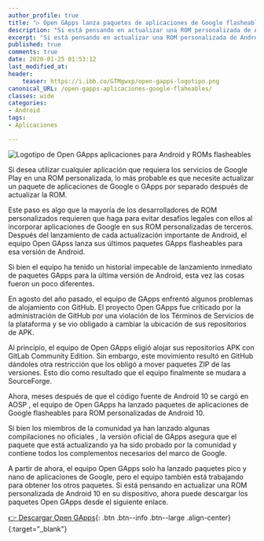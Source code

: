 ```yaml
---
author_profile: true
title: "▷ Open GApps lanza paquetes de aplicaciones de Google flasheables para ROM personalizadas de Android 10"
description: "Si está pensando en actualizar una ROM personalizada de Android 10 en su dispositivo ahora es posible usando las aplicaciones de Google de Open GApps."
excerpt: "Si está pensando en actualizar una ROM personalizada de Android 10 en su dispositivo ahora es posible usando las aplicaciones de Google de Open GApps."
published: true
comments: true
date: 2020-01-25 01:53:12
last_modified_at: 
header:
    teaser: https://i.ibb.co/GTMgwxp/open-gapps-logotipo.png
canonical_URL: /open-gapps-aplicaciones-google-flaheables/
classes: wide
categories:
- Android
tags:
- Aplicaciones

---
```


![](https://i.ibb.co/GTMgwxp/open-gapps-logotipo.png "Logotipo de Open GApps aplicaciones para Android y ROMs flasheables")

Si desea utilizar cualquier aplicación que requiera los servicios de Google Play en una ROM personalizada, lo más probable es que necesite actualizar un paquete de aplicaciones de Google o GApps por separado después de actualizar la ROM.

Este paso es algo que la mayoría de los desarrolladores de ROM personalizados requieren que haga para evitar desafíos legales con ellos al incorporar aplicaciones de Google en sus ROM personalizadas de terceros. Después del lanzamiento de cada actualización importante de Android, el equipo Open GApss lanza sus últimos paquetes GApps flasheables para esa versión de Android.

Si bien el equipo ha tenido un historial impecable de lanzamiento inmediato de paquetes GApps para la última versión de Android, esta vez las cosas fueron un poco diferentes.

En agosto del año pasado, el equipo de GApps enfrentó algunos problemas de alojamiento con GitHub. El proyecto Open GApps fue criticado por la administración de GitHub por una violación de los Términos de Servicios de la plataforma y se vio obligado a cambiar la ubicación de sus repositorios de APK.

Al principio, el equipo de Open GApps eligió alojar sus repositorios APK con GitLab Community Edition. Sin embargo, este movimiento resultó en GitHub dándoles otra restricción que los obligó a mover paquetes ZIP de las versiones. Esto dio como resultado que el equipo finalmente se mudara a SourceForge.

Ahora, meses después de que el código fuente de Android 10 se cargó en AOSP , el equipo de Open GApps ha lanzado paquetes de aplicaciones de Google flasheables para ROM personalizadas de Android 10.

Si bien los miembros de la comunidad ya han lanzado algunas compilaciones no oficiales , la versión oficial de GApps asegura que el paquete que está actualizando ya ha sido probado por la comunidad y contiene todos los complementos necesarios del marco de Google.

A partir de ahora, el equipo Open GApps solo ha lanzado paquetes pico y nano de aplicaciones de Google, pero el equipo también está trabajando para obtener los otros paquetes. Si está pensando en actualizar una ROM personalizada de Android 10 en su dispositivo, ahora puede descargar los paquetes Open GApps desde el siguiente enlace.

[👉 Descargar Open GApps](https://opengapps.org/){: .btn .btn--info .btn--large .align-center}{:target="_blank"}
